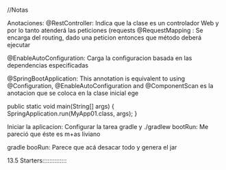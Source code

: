 //Notas 

Anotaciones:
@RestController: Indica que la clase es un controlador Web y por lo tanto atenderá las peticiones (requests
@RequestMapping : Se encarga del routing, dado una peticion entonces que método deberá ejecutar

@EnableAutoConfiguration: Carga la configuracion basada en las dependencias especificadas

@SpringBootApplication: This annotation is equivalent to using @Configuration, @EnableAutoConfiguration and @ComponentScan
es la anotacion que se coloca en la clase inicial ege

 public static void main(String[] args) {
        SpringApplication.run(MyApp01.class, args);
    }




Iniciar la aplicacion:
Configurar la tarea gradle y 
./gradlew bootRun: Me pareció que éste es m+as liviano

gradle booRun: Parece que acá desacar todo y genera el jar 


13.5 Starters::::::::::::::

